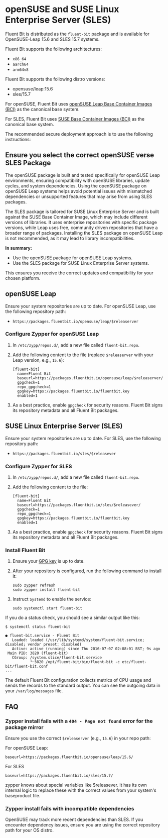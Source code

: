 # openSUSE and SUSE Linux Enterprise Server (SLES)

Fluent Bit is distributed as the `fluent-bit` package and is available for OpenSUSE-Leap 15.6 and SLES 15.7 systems.

Fluent Bit supports the following architectures:

- `x86_64`
- `aarch64`
- `arm64v8`

Fluent Bit supports the following distro versions:

- opensuse/leap:15.6
- sles/15.7

For openSUSE, Fluent Bit uses [openSUSE Leap Base Container Images (BCI)](https://build.opensuse.org/project/show/openSUSE:Containers:Leap) as the canonical base system.

For SLES, Fluent Bit uses [SUSE Base Container Images (BCI)](https://www.suse.com/products/base-container-images/) as the canonical base system.

The recommended secure deployment approach is to use the following instructions:

## Ensure you select the correct openSUSE verse SLES Package

The openSUSE package is built and tested specifically for openSUSE Leap environments, ensuring compatibility with openSUSE libraries, update cycles, and system dependencies. Using the openSUSE package on openSUSE Leap systems helps avoid potential issues with mismatched dependencies or unsupported features that may arise from using SLES packages.

The SLES package is tailored for SUSE Linux Enterprise Server and is built against the SUSE Base Container Image, which may include different versions of libraries. It uses enterprise repositories with specific package versions, while Leap uses free, community driven repositories that have a broader range of packages. Installing the SLES package on openSUSE Leap is not recommended, as it may lead to library incompatibilities.


**In summary:**  
- Use the openSUSE package for openSUSE Leap systems.  
- Use the SLES package for SUSE Linux Enterprise Server systems.

This ensures you receive the correct updates and compatibility for your chosen platform.


## openSUSE Leap

Ensure your system repositories are up to date. For openSUSE Leap, use the following repository path:

- `https://packages.fluentbit.io/opensuse/leap/$releaserver`

### Configure Zypper for openSUSE Leap

1. In `/etc/zypp/repos.d/`, add a new file called `fluent-bit.repo`.
1. Add the following content to the file (replace `$releaserver` with your Leap version, e.g., `15.6`):

   ```text
   [fluent-bit]
     name=Fluent Bit
     baseurl=https://packages.fluentbit.io/opensuse/leap/$releaserver/
     gpgcheck=1
     repo_gpgcheck=1
     gpgkey=https://packages.fluentbit.io/fluentbit.key
     enabled=1
   ```

1. As a best practice, enable `gpgcheck` for security reasons. Fluent Bit signs its repository metadata and all Fluent Bit packages.

## SUSE Linux Enterprise Server (SLES)

Ensure your system repositories are up to date. For SLES, use the following repository path:

- `https://packages.fluentbit.io/sles/$releasever`

### Configure Zypper for SLES

1. In `/etc/zypp/repos.d/`, add a new file called `fluent-bit.repo`.
1. Add the following content to the file:

   ```text
   [fluent-bit]
     name=Fluent Bit
     baseurl=https://packages.fluentbit.io/sles/$releasever/
     gpgcheck=1
     repo_gpgcheck=1
     gpgkey=https://packages.fluentbit.io/fluentbit.key
     enabled=1
   ```

1. As a best practice, enable `gpgcheck` for security reasons. Fluent Bit signs its repository metadata and all Fluent Bit packages.   

### Install Fluent Bit

1. Ensure your [GPG key](../linux.md#gpg-key-updates) is up to date.

1. After your repository is configured, run the following command to install it:

   ```shell
   sudo zypper refresh
   sudo zypper install fluent-bit
   ```

1. Instruct `Systemd` to enable the service:

   ```shell
   sudo systemctl start fluent-bit
   ```

If you do a status check, you should see a similar output like this:

```shell
$ systemctl status fluent-bit

● fluent-bit.service - Fluent Bit
   Loaded: loaded (/usr/lib/systemd/system/fluent-bit.service; disabled; vendor preset: disabled)
   Active: active (running) since Thu 2016-07-07 02:08:01 BST; 9s ago
 Main PID: 3820 (fluent-bit)
   CGroup: /system.slice/fluent-bit.service
           └─3820 /opt/fluent-bit/bin/fluent-bit -c etc/fluent-bit/fluent-bit.conf
...
```

The default Fluent Bit configuration collects metrics of CPU usage and sends the records to the standard output. You can see the outgoing data in your `/var/log/messages` file.

## FAQ

### Zypper install fails with a `404 - Page not found` error for the package mirror

Ensure you use the correct `$releaserver` (e.g., `15.6`) in your repo path:

For openSUSE Leap:

```text
baseurl=https://packages.fluentbit.io/opensuse/leap/15.6/
```

For SLES

```text
baseurl=https://packages.fluentbit.io/sles/15.7/
```

zypper knows about special variables like $releasever. It has its own internal logic to replace these with the correct values from your system's baseproduct file.

### Zypper install fails with incompatible dependencies

OpenSUSE may track more recent dependencies than SLES. If you encounter dependency issues, ensure you are using the correct repository path for your OS distro.
